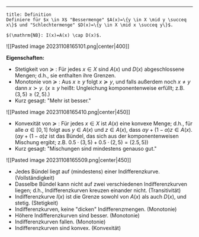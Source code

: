 ***

```ad-important
title: Definition
Definiere für $x \in X$ "Bessermenge" $A(x)=\{y \in X \mid y \succeq x\}$ und "Schlechtermenge" $D(x)=\{y \in X \mid x \succeq y\}$.

$(\mathrm{NB}: I(x)=A(x) \cap D(x)$.

```

![[Pasted image 20231108165101.png|center|400]]

**Eigenschaften:**
- Stetigkeit von $\succeq$ : Für jedes $x \in X$ sind $A(x)$ und $D(x)$ abgeschlossene Mengen; d.h., sie enthalten ihre Grenzen.
- Monotonie von $\succeq$ : Aus $x \geq y$ folgt $x \succeq y$, und falls außerdem noch $x \neq y$ dann $x \succ y$. $(x \geq y$ heißt: Ungleichung komponentenweise erfüllt; z.B. $(3,5) \geq(2,5)$.)
- Kurz gesagt: "Mehr ist besser."

![[Pasted image 20231108165410.png|center|450]]

- Konvexität von $\succeq$ : Für jedes $x \in X$ ist $A(x)$ eine konvexe Menge; d.h., für alle $\alpha \in[0,1]$ folgt aus $y \in A(x)$ und $z \in A(x)$, dass $\alpha y+(1-\alpha) z \in A(x) .(\alpha y+(1-\alpha) z$ ist das Bündel, das sich aus der komponentenweisen Mischung ergibt; z.B. $0.5 \cdot(3,5)+0.5 \cdot(2,5)=(2.5,5))$
- Kurz gesagt: "Mischungen sind mindestens genauso gut."

![[Pasted image 20231108165509.png|center|450]]

- Jedes Bündel liegt auf (mindestens) einer Indifferenzkurve. (Vollständigkeit)
- Dasselbe Bündel kann nicht auf zwei verschiedenen Indifferenzkurven liegen; d.h., Indifferenzkurven kreuzen einander nicht. (Transitivität)
- Indifferenzkurve $I(x)$ ist die Grenze sowohl von $A(x)$ als auch $D(x)$, und stetig. (Stetigkeit)
- Indifferenzkurven, keine "dicken" Indifferenzmengen. (Monotonie)
- Höhere Indifferenzkurven sind besser. (Monotonie)
- Indifferenzkurven fallen. (Monotonie)
- Indifferenzkurven sind konvex. (Konvexität)
